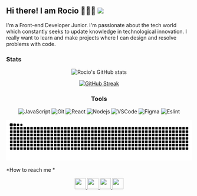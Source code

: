 ## Hi there! I am Rocio 👋👩‍💻 ![](https://komarev.com/ghpvc/?username=RocioSulca&color=ff69b4&style=plastic&label=PROFILE+VIEWS)

I'm a Front-end Developer Junior. I'm passionate about the tech world which constantly seeks to update knowledge in technological innovation. I really want to learn and make projects where I can design and resolve problems with code.

### Stats

<div align="center">
  
![Rocio's GitHub stats](https://github-readme-stats.vercel.app/api?username=RocioSulca&show_icons=true&theme=gruvbox)
  
 [![GitHub Streak](https://github-readme-streak-stats.herokuapp.com?user=RocioSulca&theme=dark&date_format=M%20j%5B%2C%20Y%5D)](https://git.io/streak-stats)

### Tools

<img alt="JavaScript" src="https://img.shields.io/badge/-JavaScript-e0c050?style=flat-square&logo=javascript&logoColor=white" />
<img alt="Git" src="https://img.shields.io/badge/-Git-F05032?style=flat-square&logo=git&logoColor=white" />
<img alt="React" src="https://img.shields.io/badge/React-%2320232a.svg?style=flat-square&logo=React&logoColor=%2361DAFB"/>
<img alt="Nodejs" src="https://img.shields.io/badge/-Nodejs-43853d?style=flat-square&logo=node.js&logoColor=white" />
<img alt="VSCode" src="https://img.shields.io/badge/-Code-1073C9?style=flat-square&logo=visual%20studio%20code&logoColor=white" />
<img alt="Figma" src="https://img.shields.io/badge/-Figma-eb7039?style=flat-square&logo=figma&logoColor=white" />
<img alt="Eslint" src="https://img.shields.io/badge/-ESLint-595fba?style=flat-square&logo=eslint&logoColor=white" />



![Snake Github](github-user-contribution-rocio.svg)
</div>

*How to reach me *

<p align="center">
<a href="https://www.linkedin.com/in/rocio-sulca-zuloaga-a15179145/" target="_blank">
    <img src="https://www.vectorlogo.zone/logos/linkedin/linkedin-icon.svg" height="30" width="30">
  </a>
  
  <a href="https://www.instagram.com/rocio.s.z/" target="_blank">
    <img  src="https://www.vectorlogo.zone/logos/instagram/instagram-icon.svg" height="30" width="30">
  </a>
  
  <a href="https://web.facebook.com/kath.parthenopeus/" target="_blank">
    <img src="https://www.vectorlogo.zone/logos/facebook/facebook-icon.svg" height="30" width="30">
  </a>

<a href="mailto:rociosulca.z@gmail.com?subject=Hello%20Rocio,%20From%20Github">
    <img src="https://www.vectorlogo.zone/logos/gmail/gmail-icon.svg" height="30" width="30">
</a>
<p>
<!--



-->

